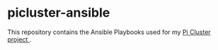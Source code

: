 # picluster-ansible
This repository contains the Ansible Playbooks used for my <a href="https://www.dinofizzotti.com/blog/2020-04-10-raspberry-pi-cluster-part-1-provisioning-with-ansible-and-temperature-monitoring-using-prometheus-and-grafana/"> Pi Cluster project </a>.
